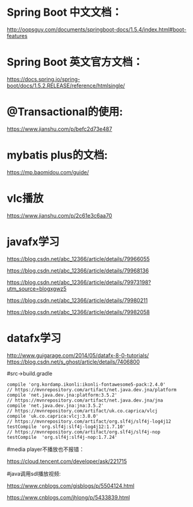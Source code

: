 # Spring Boot 中文文档：
http://oopsguy.com/documents/springboot-docs/1.5.4/index.html#boot-features
# Spring Boot 英文官方文档：
https://docs.spring.io/spring-boot/docs/1.5.2.RELEASE/reference/htmlsingle/
# @Transactional的使用:
 https://www.jianshu.com/p/befc2d73e487
# mybatis plus的文档:
 https://mp.baomidou.com/guide/
# vlc播放
 https://www.jianshu.com/p/2c61e3c6aa70
# javafx学习 
https://blog.csdn.net/abc_12366/article/details/79966055

https://blog.csdn.net/abc_12366/article/details/79968136

https://blog.csdn.net/abc_12366/article/details/79973198?utm_source=blogxgwz5

https://blog.csdn.net/abc_12366/article/details/79980211

https://blog.csdn.net/abc_12366/article/details/79982058
# datafx学习 
http://www.guigarage.com/2014/05/datafx-8-0-tutorials/
https://blog.csdn.net/s_ghost/article/details/7406800

#src->build.gradle

    compile 'org.kordamp.ikonli:ikonli-fontawesome5-pack:2.4.0'
    // https://mvnrepository.com/artifact/net.java.dev.jna/platform
    compile 'net.java.dev.jna:platform:3.5.2'
    // https://mvnrepository.com/artifact/net.java.dev.jna/jna
    compile 'net.java.dev.jna:jna:3.5.2'
    // https://mvnrepository.com/artifact/uk.co.caprica/vlcj
    compile 'uk.co.caprica:vlcj:3.8.0'
    // https://mvnrepository.com/artifact/org.slf4j/slf4j-log4j12
    testCompile 'org.slf4j:slf4j-log4j12:1.7.10'
    // https://mvnrepository.com/artifact/org.slf4j/slf4j-nop
    testCompile  'org.slf4j:slf4j-nop:1.7.24'
#media player不播放也不报错：

https://cloud.tencent.com/developer/ask/221715

#java调用sdl播放视频:

https://www.cnblogs.com/gisblogs/p/5504124.html

https://www.cnblogs.com/jhlong/p/5433839.html
